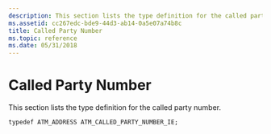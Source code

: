 ```yaml
---
description: This section lists the type definition for the called party number.
ms.assetid: cc267edc-bde9-44d3-ab14-0a5e07a74b8c
title: Called Party Number
ms.topic: reference
ms.date: 05/31/2018
---
```


# Called Party Number

This section lists the type definition for the called party number.

``` syntax
typedef ATM_ADDRESS ATM_CALLED_PARTY_NUMBER_IE;
```

 

 



